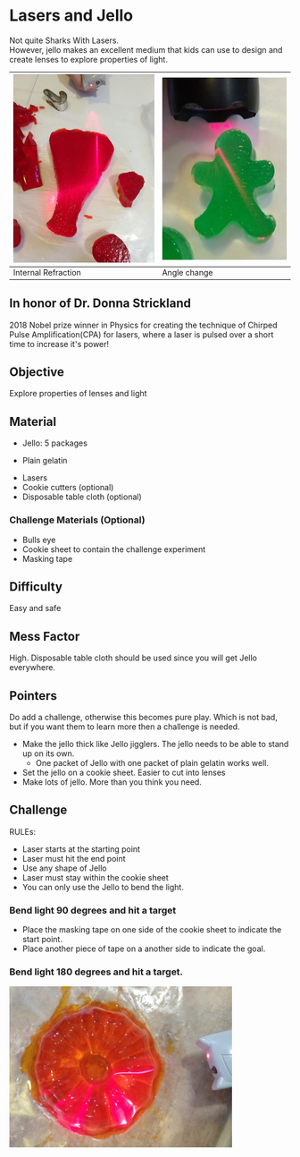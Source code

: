 
# Lasers and Jello
Not quite Sharks With Lasers.  
However, jello makes an excellent medium that kids can use to design and
create lenses to explore properties of light.

| ![Laser Jello](/images/jello_beakerlaser.jpg ) | ![Laser Jello](/images/jello_greenlaser.jpg ) |
|:--|:--|
| Internal Refraction | Angle change |


## In honor of Dr. Donna Strickland
2018 Nobel prize winner in Physics for creating the technique of Chirped Pulse Amplification(CPA) for lasers, where a laser is pulsed over a short time to increase it's power!  


## Objective
Explore properties of lenses and light

## Material
- Jello: 5 packages
* Plain gelatin
- Lasers
- Cookie cutters (optional)
- Disposable table cloth  (optional)

### Challenge Materials (Optional)
- Bulls eye
- Cookie sheet to contain the challenge experiment
- Masking tape

## Difficulty
Easy and safe

## Mess Factor
High.  Disposable table cloth should be used since you will get Jello everywhere.

## Pointers
Do add a challenge, otherwise this becomes pure play. Which is not bad, but if you want them to learn more then a challenge is needed.

* Make the jello thick like Jello jigglers.  The jello needs to be able to stand up on its own.  
   * One packet of Jello with one packet of plain gelatin works well.
* Set the jello on a cookie sheet. Easier to cut into lenses
* Make lots of jello.  More than you think you need.  


## Challenge
RULEs:
* Laser starts at the starting point
* Laser must hit the end point
* Use any shape of Jello
* Laser must stay within the cookie sheet
* You can only use the Jello to bend the light.

### Bend light 90 degrees and hit a target
* Place the masking tape on one side of the cookie sheet to indicate the start point.
* Place another piece of tape on a another side to indicate the goal.


### Bend light 180 degrees and hit a target.

![Laser Jello](/images/jello_bunlaser.jpg )
